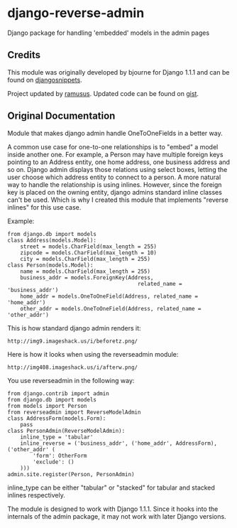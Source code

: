 django-reverse-admin
====================

Django package for handling 'embedded' models in the admin pages


## Credits


This module was originally developed by bjourne for Django 1.1.1 and can be found on [djangosnippets](http://djangosnippets.org/snippets/2032/).

Project updated by [ramusus](https://github.com/ramusus). Updated code can be found on [gist](https://gist.github.com/ramusus/4343464).


## Original Documentation

Module that makes django admin handle OneToOneFields in a better way.
 
A common use case for one-to-one relationships is to "embed" a model
inside another one. For example, a Person may have multiple foreign
keys pointing to an Address entity, one home address, one business
address and so on. Django admin displays those relations using select
boxes, letting the user choose which address entity to connect to a
person. A more natural way to handle the relationship is using
inlines. However, since the foreign key is placed on the owning
entity, django admins standard inline classes can't be used. Which is
why I created this module that implements "reverse inlines" for this
use case.
 
Example:
 
    from django.db import models
    class Address(models.Model):
        street = models.CharField(max_length = 255)
        zipcode = models.CharField(max_length = 10)
        city = models.CharField(max_length = 255)
    class Person(models.Model):
        name = models.CharField(max_length = 255)
        business_addr = models.ForeignKey(Address,
                                             related_name = 'business_addr')
        home_addr = models.OneToOneField(Address, related_name = 'home_addr')
        other_addr = models.OneToOneField(Address, related_name = 'other_addr')
 
This is how standard django admin renders it:
 
    http://img9.imageshack.us/i/beforetz.png/
 
Here is how it looks when using the reverseadmin module:
 
    http://img408.imageshack.us/i/afterw.png/
 
You use reverseadmin in the following way:
 
    from django.contrib import admin
    from django.db import models
    from models import Person
    from reverseadmin import ReverseModelAdmin
    class AddressForm(models.Form):
        pass
    class PersonAdmin(ReverseModelAdmin):
        inline_type = 'tabular'
        inline_reverse = ('business_addr', ('home_addr', AddressForm), ('other_addr' (
            'form': OtherForm
            'exclude': ()
        )))
    admin.site.register(Person, PersonAdmin)
 
inline_type can be either "tabular" or "stacked" for tabular and
stacked inlines respectively.
 
The module is designed to work with Django 1.1.1. Since it hooks into
the internals of the admin package, it may not work with later Django
versions.
